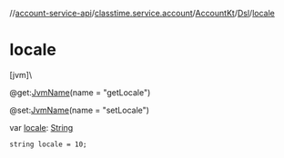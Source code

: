 //[account-service-api](../../../../index.md)/[classtime.service.account](../../index.md)/[AccountKt](../index.md)/[Dsl](index.md)/[locale](locale.md)

# locale

[jvm]\

@get:[JvmName](https://kotlinlang.org/api/latest/jvm/stdlib/kotlin.jvm/-jvm-name/index.html)(name = &quot;getLocale&quot;)

@set:[JvmName](https://kotlinlang.org/api/latest/jvm/stdlib/kotlin.jvm/-jvm-name/index.html)(name = &quot;setLocale&quot;)

var [locale](locale.md): [String](https://kotlinlang.org/api/latest/jvm/stdlib/kotlin/-string/index.html)

<code>string locale = 10;</code>

